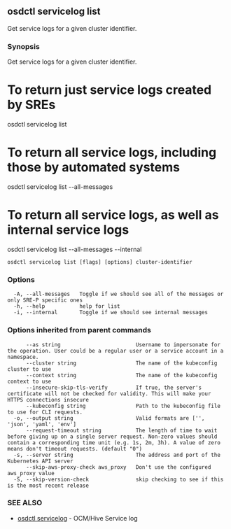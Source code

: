 ## osdctl servicelog list

Get service logs for a given cluster identifier.

### Synopsis

Get service logs for a given cluster identifier.

# To return just service logs created by SREs
osdctl servicelog list

# To return all service logs, including those by automated systems
osdctl servicelog list --all-messages

# To return all service logs, as well as internal service logs
osdctl servicelog list --all-messages --internal


```
osdctl servicelog list [flags] [options] cluster-identifier
```

### Options

```
  -A, --all-messages   Toggle if we should see all of the messages or only SRE-P specific ones
  -h, --help           help for list
  -i, --internal       Toggle if we should see internal messages
```

### Options inherited from parent commands

```
      --as string                        Username to impersonate for the operation. User could be a regular user or a service account in a namespace.
      --cluster string                   The name of the kubeconfig cluster to use
      --context string                   The name of the kubeconfig context to use
      --insecure-skip-tls-verify         If true, the server's certificate will not be checked for validity. This will make your HTTPS connections insecure
      --kubeconfig string                Path to the kubeconfig file to use for CLI requests.
  -o, --output string                    Valid formats are ['', 'json', 'yaml', 'env']
      --request-timeout string           The length of time to wait before giving up on a single server request. Non-zero values should contain a corresponding time unit (e.g. 1s, 2m, 3h). A value of zero means don't timeout requests. (default "0")
  -s, --server string                    The address and port of the Kubernetes API server
      --skip-aws-proxy-check aws_proxy   Don't use the configured aws_proxy value
  -S, --skip-version-check               skip checking to see if this is the most recent release
```

### SEE ALSO

* [osdctl servicelog](osdctl_servicelog.md)	 - OCM/Hive Service log

